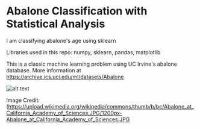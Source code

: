 # Abalone Classification with Statistical Analysis
I am classifying abalone's age using sklearn

Libraries used in this repo: numpy, sklearn, pandas, matplotlib

This is a classic machine learning problem using UC Irvine's abalone database. More information at https://archive.ics.uci.edu/ml/datasets/Abalone

![alt text](https://upload.wikimedia.org/wikipedia/commons/thumb/b/bc/Abalone_at_California_Academy_of_Sciences.JPG/1200px-Abalone_at_California_Academy_of_Sciences.JPG) 

Image Credit: (https://upload.wikimedia.org/wikipedia/commons/thumb/b/bc/Abalone_at_California_Academy_of_Sciences.JPG/1200px-Abalone_at_California_Academy_of_Sciences.JPG

